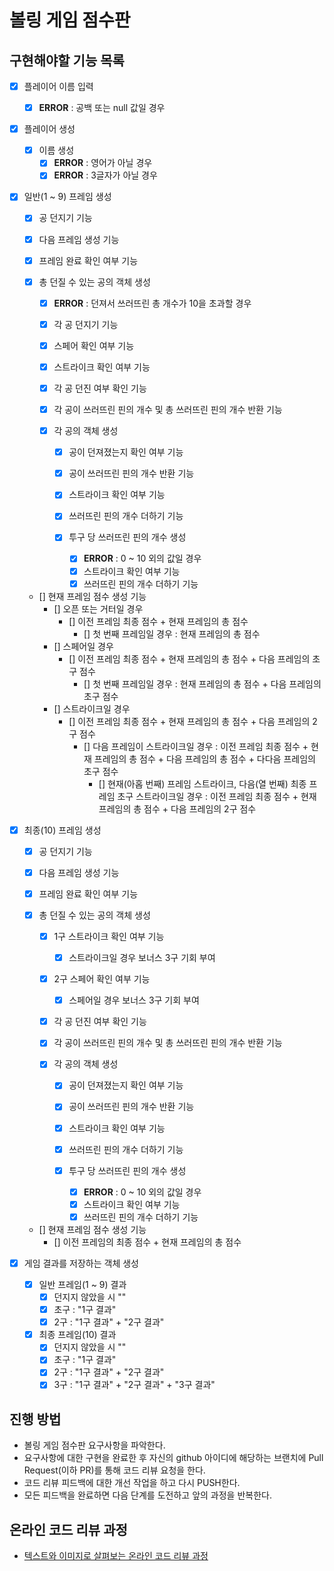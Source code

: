 # 볼링 게임 점수판

## 구현해야할 기능 목록
- [X] 플레이어 이름 입력
    - [X] __ERROR__ : 공백 또는 null 값일 경우
    
- [X] 플레이어 생성
    - [X] 이름 생성
        - [X] __ERROR__ : 영어가 아닐 경우
        - [X] __ERROR__ : 3글자가 아닐 경우

- [X] 일반(1 ~ 9) 프레임 생성
    - [X] 공 던지기 기능
    - [X] 다음 프레임 생성 기능
    - [X] 프레임 완료 확인 여부 기능

    - [X] 총 던질 수 있는 공의 객체 생성
        - [X] __ERROR__ : 던져서 쓰러뜨린 총 개수가 10을 초과할 경우
        - [X] 각 공 던지기 기능
        - [X] 스페어 확인 여부 기능
        - [X] 스트라이크 확인 여부 기능
        - [X] 각 공 던진 여부 확인 기능
        - [X] 각 공이 쓰러뜨린 핀의 개수 및 총 쓰러뜨린 핀의 개수 반환 기능
        
        - [X] 각 공의 객체 생성
            - [X] 공이 던져졌는지 확인 여부 기능
            - [X] 공이 쓰러뜨린 핀의 개수 반환 기능
            - [X] 스트라이크 확인 여부 기능
            - [X] 쓰러뜨린 핀의 개수 더하기 기능
            
            - [X] 투구 당 쓰러뜨린 핀의 개수 생성
                - [X] __ERROR__ : 0 ~ 10 외의 값일 경우  
                - [X] 스트라이크 확인 여부 기능
                - [X] 쓰러뜨린 핀의 개수 더하기 기능
                
    - [] 현재 프레임 점수 생성 기능
        - [] 오픈 또는 거터일 경우
            - [] 이전 프레임 최종 점수 + 현재 프레임의 총 점수
                - [] 첫 번째 프레임일 경우 : 현재 프레임의 총 점수
        - [] 스페어일 경우
            - [] 이전 프레임 최종 점수 + 현재 프레임의 총 점수 + 다음 프레임의 초구 점수
                - [] 첫 번째 프레임일 경우 : 현재 프레임의 총 점수 + 다음 프레임의 초구 점수
        - [] 스트라이크일 경우
            - [] 이전 프레임 최종 점수 + 현재 프레임의 총 점수 + 다음 프레임의 2구 점수
                - [] 다음 프레임이 스트라이크일 경우 : 이전 프레임 최종 점수 + 현재 프레임의 총 점수 + 다음 프레임의 총 점수 + 다다음 프레임의 초구 점수
                    - [] 현재(아홉 번째) 프레임 스트라이크, 다음(열 번째) 최종 프레임 초구 스트라이크일 경우 : 이전 프레임 최종 점수 + 현재 프레임의 총 점수 + 다음 프레임의 2구 점수
                    
- [X] 최종(10) 프레임 생성
    - [X] 공 던지기 기능
    - [X] 다음 프레임 생성 기능
    - [X] 프레임 완료 확인 여부 기능
    
    - [X] 총 던질 수 있는 공의 객체 생성
        - [X] 1구 스트라이크 확인 여부 기능
            - [X] 스트라이크일 경우 보너스 3구 기회 부여
        - [X] 2구 스페어 확인 여부 기능
            - [X] 스페어일 경우 보너스 3구 기회 부여
        - [X] 각 공 던진 여부 확인 기능
        - [X] 각 공이 쓰러뜨린 핀의 개수 및 총 쓰러뜨린 핀의 개수 반환 기능
                
        - [X] 각 공의 객체 생성
            - [X] 공이 던져졌는지 확인 여부 기능
            - [X] 공이 쓰러뜨린 핀의 개수 반환 기능
            - [X] 스트라이크 확인 여부 기능
            - [X] 쓰러뜨린 핀의 개수 더하기 기능
            
            - [X] 투구 당 쓰러뜨린 핀의 개수 생성
                - [X] __ERROR__ : 0 ~ 10 외의 값일 경우  
                - [X] 스트라이크 확인 여부 기능
                - [X] 쓰러뜨린 핀의 개수 더하기 기능
                
    - [] 현재 프레임 점수 생성 기능
        - [] 이전 프레임의 최종 점수 + 현재 프레임의 총 점수

- [X] 게임 결과를 저장하는 객체 생성
    - [X] 일반 프레임(1 ~ 9) 결과
        - [X] 던지지 않았을 시 ""
        - [X] 초구 : "1구 결과"
        - [X] 2구 : "1구 결과" + "2구 결과"

    - [X] 최종 프레임(10) 결과
        - [X] 던지지 않았을 시 ""
        - [X] 초구 : "1구 결과"
        - [X] 2구 : "1구 결과" + "2구 결과"
        - [X] 3구 : "1구 결과" + "2구 결과" + "3구 결과"

## 진행 방법
* 볼링 게임 점수판 요구사항을 파악한다.
* 요구사항에 대한 구현을 완료한 후 자신의 github 아이디에 해당하는 브랜치에 Pull Request(이하 PR)를 통해 코드 리뷰 요청을 한다.
* 코드 리뷰 피드백에 대한 개선 작업을 하고 다시 PUSH한다.
* 모든 피드백을 완료하면 다음 단계를 도전하고 앞의 과정을 반복한다.

## 온라인 코드 리뷰 과정
* [텍스트와 이미지로 살펴보는 온라인 코드 리뷰 과정](https://github.com/next-step/nextstep-docs/tree/master/codereview)
